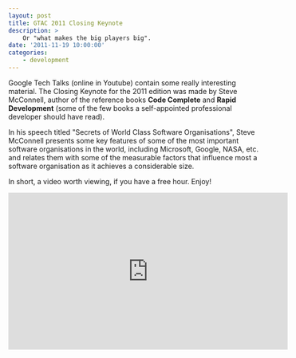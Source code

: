 ```yaml
---
layout: post
title: GTAC 2011 Closing Keynote
description: >
    Or "what makes the big players big".
date: '2011-11-19 10:00:00'
categories:
    - development
---
```


Google Tech Talks (online in Youtube) contain some really interesting material. The Closing Keynote for the 2011 edition was made by Steve McConnell, author of the reference books __Code Complete__ and __Rapid Development__ (some of the few books a self-appointed professional developer should have read).

In his speech titled "Secrets of World Class Software Organisations", Steve McConnell presents some key features of some of the most important software organisations in the world, including Microsoft, Google, NASA, etc. and relates them with some of the measurable factors that influence most a software organisation as it achieves a considerable size.

In short, a video worth viewing, if you have a free hour. Enjoy!

<iframe width="560" height="315" src="http://www.youtube.com/embed/EE-t5J7hnHE" frameborder="0" allowfullscreen></iframe>


